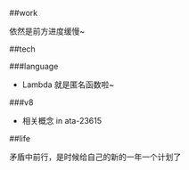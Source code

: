 ##work

依然是前方进度缓慢~

##tech

###language

* Lambda 就是匿名函数啦~             

###v8

* 相关概念 in ata-23615

##life     

矛盾中前行，是时候给自己的新的一年一个计划了
